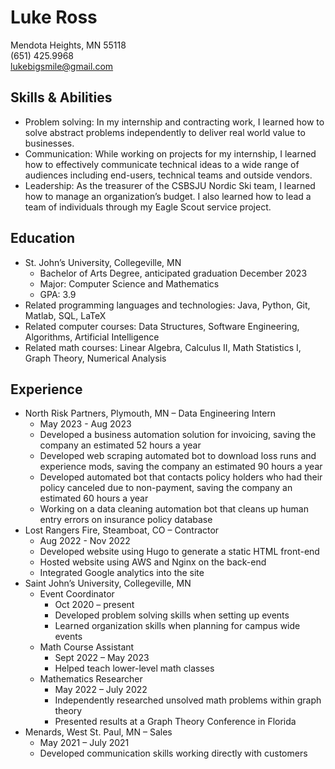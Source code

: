# Luke Ross
Mendota Heights, MN  55118  
(651) 425.9968  
[lukebigsmile@gmail.com](mailto:lukebigsmile@gmail.com)

## Skills & Abilities
- Problem solving: In my internship and contracting work, I learned how to solve abstract problems independently to deliver real world value to businesses.
- Communication: While working on projects for my internship, I learned how to effectively communicate technical ideas to a wide range of audiences including end-users, technical teams and outside vendors.
- Leadership: As the treasurer of the CSBSJU Nordic Ski team, I learned how to manage an organization’s budget. I also learned how to lead a team of individuals through my Eagle Scout service project.

## Education
- St. John’s University, Collegeville, MN
    - Bachelor of Arts Degree, anticipated graduation December 2023
    - Major:  Computer Science and Mathematics
    - GPA: 3.9
- Related programming languages and technologies: Java, Python, Git, Matlab, SQL, LaTeX
- Related computer courses: Data Structures, Software Engineering, Algorithms, Artificial Intelligence
- Related math courses: Linear Algebra, Calculus II, Math Statistics I, Graph Theory, Numerical Analysis

## Experience
- North Risk Partners, Plymouth, MN – Data Engineering Intern
    - May 2023 - Aug 2023
    - Developed a business automation solution for invoicing, saving the company an estimated 52 hours a year
    - Developed web scraping automated bot to download loss runs and experience mods, saving the company an estimated 90 hours a year
    - Developed automated bot that contacts policy holders who had their policy canceled due to non-payment, saving the company an estimated 60 hours a year
    - Working on a data cleaning automation bot that cleans up human entry errors on insurance policy database
- Lost Rangers Fire, Steamboat, CO – Contractor
    - Aug 2022 - Nov 2022
    - Developed website using Hugo to generate a static HTML front-end
    - Hosted website using AWS and Nginx on the back-end
    - Integrated Google analytics into the site
- Saint John’s University, Collegeville, MN
    - Event Coordinator
        - Oct 2020 – present
        - Developed problem solving skills when setting up events
        - Learned organization skills when planning for campus wide events
    - Math Course Assistant
        - Sept 2022 – May 2023
        - Helped teach lower-level math classes
    - Mathematics Researcher
        - May 2022 – July 2022
        - Independently researched unsolved math problems within graph theory
        - Presented results at a Graph Theory Conference in Florida
- Menards, West St. Paul, MN – Sales
    - May 2021 – July 2021
    - Developed communication skills working directly with customers
